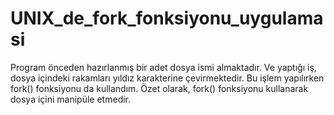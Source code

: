 # UNIX_de_fork_fonksiyonu_uygulamasi

Program önceden hazırlanmış bir adet dosya ismi almaktadır. Ve yaptığı iş, dosya içindeki rakamları yıldız karakterine çevirmektedir. Bu işlem yapılırken fork() fonksiyonu da kullandım.
Özet olarak, fork() fonksiyonu kullanarak dosya içini manipüle etmedir.
